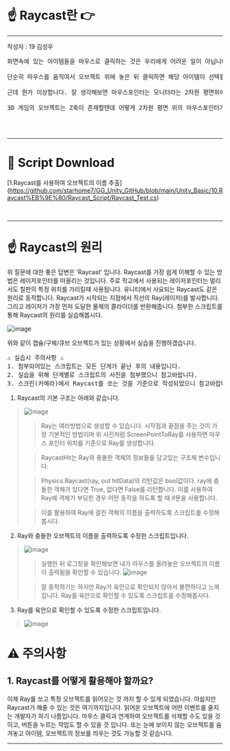 # ☝️ Raycast란 👉

---
작성자 : 19 김성우
<pre>
화면속에 있는 아이템들을 마우스로 클릭하는 것은 우리에게 어려운 일이 아닙니다. <br> 
단순히 마우스를 움직여서 오브젝트 위에 놓은 뒤 클릭하면 해당 아이템이 선택됩니다. <br>
근데 뭔가 이상합니다. 잘 생각해보면 마우스포인터는 모니터라는 2차원 평면위에 존재합니다. 2D 게임이야 같은 2차원 평면이라 그렇다치더라도<br>
3D 게임의 오브젝트는 Z축이 존재할텐데 어떻게 2차원 평면 위의 마우스포인터가 오브젝트와 만날 수 있었을까요?<br>


</pre>

---

# 📓 Script Download

[1.Raycast를 사용하여 오브젝트의 이름 추출]
(https://github.com/starhome7/GG_Unity_GitHub/blob/main/Unity_Basic/10.Raycast%EB%9E%80/Raycast_Script/Raycast_Test.cs)


<br>

---


# ☝️ Raycast의 원리
위 질문에 대한 좋은 답변은 'Raycast' 입니다. Raycast를 가장 쉽게 이해할 수 있는 방법은 레이저포인터를 떠올리는 것입니다.
주로 학교에서 사용되는 레이저포인터는 멀리서도 칠판의 특정 위치를 가리킬때 사용됩니다. 유니티에서 사요되는 Raycast도 같은 원리로 동작합니다.
Raycast가 시작되는 지점에서 직선의 Ray(레이저)를 발사합니다. 그리고 레이저가 가장 먼저 도달한 물체의 콜라이더를 반환해줍니다.
첨부한 스크립트를 통해 Raycast의 원리를 실습해봅시다.

![image](./ray_pic/ray1.png)

위와 같이 캡슐/구체/큐브 오브젝트가 있는 상황에서 실습을 진행하겠습니다.

<pre>
⚠️ 실습시 주의사항 ⚠️
1. 첨부되어있는 스크립트는 모든 단게가 끝난 후의 내용입니다.
2. 실습을 위해 단계별로 스크립트의 사진을 첨부했으니 참고바랍니다. 
3. 스크린(카메라)에서 Raycast를 쏘는 것을 기준으로 작성되었으니 참고바랍니다.
</pre>


1. Raycast의 기본 구조는 아래와 같습니다. 
> ![image](./ray_pic/ray2.png)
> 
>> Ray는 여러방법으로 생성할 수 있습니다. 시작점과 끝점을 주는 것이 가장 기본적인 방법이며 위 사진처럼 ScreenPointToRay를 사용하면 마우스 포인터 위치를 기준으로 Ray를 생성합니다.
> 
> >RaycastHit는 Ray와 충돌한 객체의 정보들을 담고있는 구조체 변수입니다.
> 
> >Physics.Raycast(ray, out hitData)의 리턴값은 bool값이다. ray에 충돌한 객체가 있다면 True, 없다면 False를 리턴합니다. 이를 사용하여 Ray에 객체가 부딪힌 경우 어떤 동작을 하도록 할 때 if문을 사용합니다.
> 
> >이를 활용하여 Ray에 걸린 객체의 이름을 출력하도록 스크립트를 수정해봅시다.

2. Ray와 충돌한 오브젝트의 이름을 출력하도록 수정한 스크립트입니다.
> ![image](./ray_pic/ray3.png)
>
> > 실행한 뒤 로그창을 확인해보면 내가 마우스를 올려놓은 오브젝트의 이름이 출력됨을 확인할 수 있습니다.
> ![image](./ray_pic/ray4.png)
> 
> >  잘 동작하기는 하지만 Ray가 육안으로 확인되지 않아서 불편하다고 느껴집니다. Ray를 육안으로 확인할 수 있도록 스크립트를 수정해봅시다.

3. Ray를 육안으로 확인할 수 있도록 수정한 스크립트입니다.
> ![image](./ray_pic/ray5.png)






# ⚠️ 주의사항

## 1. Raycast를 어떻게 활용해야 할까요?
이제 Ray를 쏘고 특정 오브젝트를 읽어오는 것 까지 할 수 있게 되었습니다. 아쉽지만 Raycast가 해줄 수 있는 것은 여기까지입니다.
읽어온 오브젝트에 어떤 이벤트를 줄지는 개발자가 하기 나름입니다. 마우스 클릭과 연계하여 오브젝트를 삭제할 수도 있을 것이고, 버튼을 누르는 작업도 할 수 있을 것 입니다.
또는 눈에 보이지 않는 오브젝트를 숨겨놓고 아이템, 오브젝트의 정보를 띄우는 것도 가능할 것 같습니다.



---






